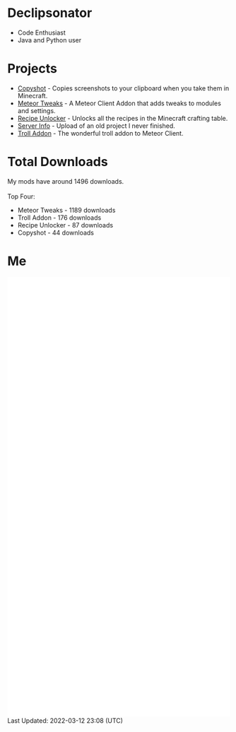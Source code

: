 # Declipsonator
- Code Enthusiast
- Java and Python user
# Projects
- [Copyshot](https://github.com/Declipsonator/Copyshot) - Copies screenshots to your clipboard when you take them in Minecraft.
- [Meteor Tweaks](https://github.com/Declipsonator/Meteor-Tweaks) - A Meteor Client Addon that adds tweaks to modules and settings.
- [Recipe Unlocker](https://github.com/Declipsonator/Recipe-Unlocker) - Unlocks all the recipes in the Minecraft crafting table.
- [Server Info](https://github.com/Declipsonator/Server-Info) - Upload of an old project I never finished.
- [Troll Addon](https://github.com/Declipsonator/Troll-Addon) - The wonderful troll addon to Meteor Client.


# Total Downloads
My mods have around 1496 downloads. \
\
Top Four:
- Meteor Tweaks - 1189 downloads  
- Troll Addon - 176 downloads  
- Recipe Unlocker - 87 downloads  
- Copyshot - 44 downloads  


# Me
<img align="center" src="/github-metrics.svg" alt="Metrics">
Last Updated: 2022-03-12 23:08 (UTC)
